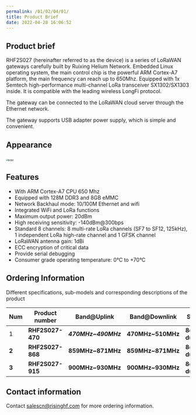```yaml
---
permalink: /01/02/04/01/
title: Product Brief
date: 2022-04-28 16:06:52
---
```


## Product brief

RHF2S027 (hereinafter referred to as the device) is a series of LoRaWAN gateways carefully built by Ruixing Helium Network. Embedded Linux operating system, the main control chip is the powerful ARM Cortex-A7 platform, the main frequency can reach up to 650Mhz. Equipped with 1x Semtech high-performance multi-channel LoRa transceiver SX1302/SX1303 inside. It is compatible with the leading wireless LongFi protocol.

The gateway can be connected to the LoRaWAN cloud server through the Ethernet network.

 The gateway supports USB adapter power supply, which is simple and convenient.

## Appearance

​	<img src="https://risinghf-wiki.oss-cn-shenzhen.aliyuncs.com/upload/img/3f3ca66df5f87caf29afa7b96b7b4247.png" alt="整机图片" style="zoom:30%;" />

## Features

- With ARM Cortex-A7 CPU 650 Mhz
- Equipped with 128M DDR3 and 8GB eMMC
- Network Backhaul mode: 10/100M Ethernet and wifi
- Integrated WiFi and LoRa functions
- Maximum output power: 20dBm
- High receiving sensitivity: -140dBm@300bps
- Standard 8 channels: 8 multi-rate LoRa channels (SF7 to SF12, 125kHz), 1 independent LoRa high-rate channel and 1 GFSK channel
- LoRaWAN antenna gain: 1dBi
- ECC encryption of critical data
-  Provide serial debugging
- Consumer grade operating temperature: 0°C to +70°C


## Ordering Information

Different specifications, sub-models and corresponding descriptions of the product

| Num   | Product number   | Band@Uplink         | Band@Downlink     | Specification            |
| ----- | ---------------- | ------------------- | ----------------- | ------------------------ |
| 1     | **RHF2S027-470** | ***470MHz~490MHz*** | **470MHz~510MHz** | **8channel/Half duplex** |
| **2** | **RHF2S027-868** | **859MHz~871MHz**   | **859MHz~871MHz** | **8channel/Half duplex** |
| **3** | **RHF2S027-915** | **900MHz~930MHz**   | **900MHz~930MHz** | **8channel/Half duplex** |

## Contact information

Contact salescn@risinghf.com for more ordering information.







